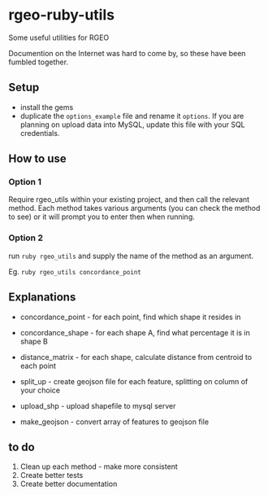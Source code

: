 # rgeo-ruby-utils

Some useful utilities for RGEO

Documention on the Internet was hard to come by, so these have been fumbled together.

## Setup

- install the gems
- duplicate the `options_example` file and rename it `options`. If you are planning on upload data into MySQL, update this file with your SQL credentials.

## How to use

### Option 1

Require rgeo_utils within your existing project, and then call the relevant method. Each method takes various arguments (you can check the method to see) or it will prompt you to enter then when running.

### Option 2
run `ruby rgeo_utils` and supply the name of the method as an argument.

Eg. `ruby rgeo_utils concordance_point`

## Explanations

- concordance_point - for each point, find which shape it resides in

- concordance_shape - for each shape A, find what percentage it is in shape B

- distance_matrix - for each shape, calculate distance from centroid to each point

- split_up - create geojson file for each feature, splitting on column of your choice

- upload_shp - upload shapefile to mysql server

- make_geojson - convert array of features to geojson file

## to do

1. Clean up each method - make more consistent
2. Create better tests
3. Create better documentation